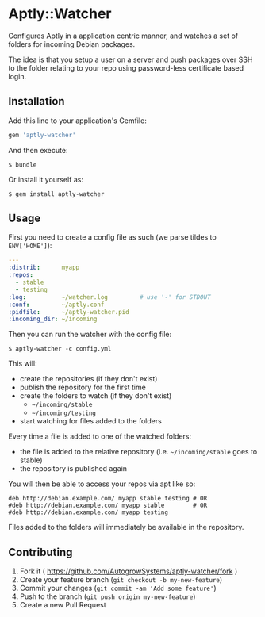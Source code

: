 # Aptly::Watcher

Configures Aptly in a application centric manner, and watches a set of folders for incoming Debian packages.

The idea is that you setup a user on a server and push packages over SSH to the folder relating to your repo using password-less certificate based login.

## Installation

Add this line to your application's Gemfile:

```ruby
gem 'aptly-watcher'
```

And then execute:

    $ bundle

Or install it yourself as:

    $ gem install aptly-watcher

## Usage

First you need to create a config file as such (we parse tildes to `ENV['HOME']`):

```yaml
---
:distrib:      myapp
:repos:
  - stable
  - testing
:log:          ~/watcher.log         # use '-' for STDOUT
:conf:         ~/aptly.conf
:pidfile:      ~/aptly-watcher.pid
:incoming_dir: ~/incoming
```

Then you can run the watcher with the config file:

    $ aptly-watcher -c config.yml

This will:

* create the repositories (if they don't exist)
* publish the repository for the first time
* create the folders to watch (if they don't exist)
  * `~/incoming/stable`
  * `~/incoming/testing`
* start watching for files added to the folders

Every time a file is added to one of the watched folders:

* the file is added to the relative repository (i.e. `~/incoming/stable` goes to stable)
* the repository is published again

You will then be able to access your repos via apt like so:

```
deb http://debian.example.com/ myapp stable testing # OR
#deb http://debian.example.com/ myapp stable        # OR
#deb http://debian.example.com/ myapp testing
```

Files added to the folders will immediately be available in the repository.

## Contributing

1. Fork it ( https://github.com/AutogrowSystems/aptly-watcher/fork )
2. Create your feature branch (`git checkout -b my-new-feature`)
3. Commit your changes (`git commit -am 'Add some feature'`)
4. Push to the branch (`git push origin my-new-feature`)
5. Create a new Pull Request

